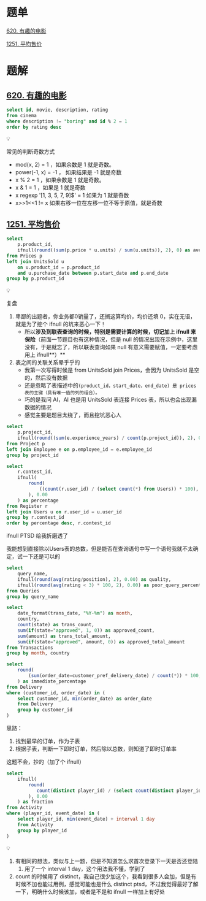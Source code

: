 # 题单

[620. 有趣的电影](https://leetcode.cn/problems/not-boring-movies/)

[1251. 平均售价](https://leetcode.cn/problems/average-selling-price/)

# 题解

## [620. 有趣的电影](https://leetcode.cn/problems/not-boring-movies/)

```sql
select id, movie, description, rating
from cinema
where description != "boring" and id % 2 = 1
order by rating desc
```

<aside> 💡

常见的判断奇数方式

- mod(x, 2) = 1 ，如果余数是 1 就是奇数。
- power(-1, x) = -1 ， 如果结果是 -1 就是奇数
- x % 2 = 1 ，如果余数是 1 就是奇数。
- x & 1 = 1 ，如果是 1 就是奇数
- x regexp '[1, 3, 5, 7, 9]$' = 1 如果为 1 就是奇数
- x>>1<<1 != x 如果右移一位在左移一位不等于原值，就是奇数 </aside>

## [1251. 平均售价](https://leetcode.cn/problems/average-selling-price/)

```sql
select 
    p.product_id,
    ifnull(round((sum(p.price * u.units) / sum(u.units)), 2), 0) as average_price
from Prices p
left join UnitsSold u 
    on u.product_id = p.product_id 
    and u.purchase_date between p.start_date and p.end_date
group by p.product_id
```

<aside> 💡

复盘

1. 卑鄙的出题者，你业务都0销量了，还搁这算均价，均价还填 0，实在无语，就是为了挖个 ifnull 的坑来恶心一下！
   - 所以**涉及到联表查询的时候，特别是需要计算的时候，切记加上 ifnull 来保险**（前面一节题目也有这种情况，但是 null 的情况出现在示例中，这里没有，于是就忘了，所以联表查询如果 null 有意义需要赋值，一定要考虑用上 ifnull**）**
2. 表之间的关联关系晕乎乎的
   - 我第一次写得时候是 from UnitsSold join Prices，会因为 UnitsSold 是空的，然后没有数据
   - 还是忽略了表描述中的`(product_id，start_date，end_date) 是 prices 表的主键（具有唯一值的列的组合）。`
   - 巧的是我问 AI，AI 也是用 UnitsSold 表连接 Prices 表，所以也会出现漏数据的情况
   - 感觉主要是题目太绕了，而且挖坑恶心人 </aside>



```sql
select 
    p.project_id,
    ifnull(round((sum(e.experience_years) / count(p.project_id)), 2), 0.00) as average_years
from Project p
left join Employee e on p.employee_id = e.employee_id
group by project_id
```



```sql
select 
    r.contest_id,
    ifnull(
        round(
            ((count(r.user_id) / (select count(*) from Users)) * 100), 2
        ), 0.00
    ) as percentage
from Register r
left join Users u on r.user_id = u.user_id
group by r.contest_id
order by percentage desc, r.contest_id
```

ifnull PTSD 给我折磨透了

我能想到直接除以Users表的总数，但是能否在查询语句中写一个语句我就不太确定，试一下还是可以的



```sql
select
    query_name,
    ifnull(round(avg(rating/position), 2), 0.00) as quality,
    ifnull(round(avg(rating < 3) * 100, 2), 0.00) as poor_query_percentage
from Queries
group by query_name
```



```sql
select
    date_format(trans_date, "%Y-%m") as month,
    country,
    count(state) as trans_count,
    sum(if(state="approved", 1, 0)) as approved_count,
    sum(amount) as trans_total_amount,
    sum(if(state="approved", amount, 0)) as approved_total_amount
from Transactions
group by month, country
```



```sql
select
    round(
        (sum(order_date=customer_pref_delivery_date) / count(*)) * 100, 2
    ) as immediate_percentage
from Delivery
where (customer_id, order_date) in (
    select customer_id, min(order_date) as order_date
    from Delivery
    group by customer_id
)
```

思路：

1. 找到最早的订单，作为子表
2. 根据子表，判断一下即时订单，然后除以总数，则知道了即时订单率



这题不会，抄的（加了个 ifnull）

```sql
select 
    ifnull(
        round(
           count(distinct player_id) / (select count(distinct player_id) from Activity) , 2
        ), 0.00
    ) as fraction
from Activity
where (player_id, event_date) in (
    select player_id, min(event_date) + interval 1 day
    from Activity
    group by player_id
)
```

<aside> 💡

1. 有相同的想法，类似与上一题，但是不知道怎么求首次登录下一天是否还登陆
   1. 用了一个 interval 1 day，这个用法我不懂，学到了
2. count 的时候用了 distinct，我自己很少加这个，我看到很多人会加，但是有时候不加也能过用例，感觉可能也是什么 distinct ptsd，不过我觉得最好了解一下，明确什么时候该加，或者是不是和 ifnull 一样加上有好处 </aside>